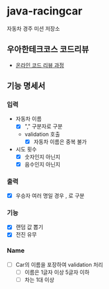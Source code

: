 # java-racingcar

자동차 경주 미션 저장소

## 우아한테크코스 코드리뷰

- [온라인 코드 리뷰 과정](https://github.com/woowacourse/woowacourse-docs/blob/master/maincourse/README.md)

## 기능 명세서

### 입력

- 자동차 이름
  - [x] "," 구분자로 구분
  - validation 호출
    - [x] 자동차 이름은 중복 불가
- 시도 횟수
  - [x] 숫자인지 아닌지
  - [x] 음수인지 아닌지

### 출력

- [x] 우승자 여러 명일 경우 , 로 구분

### 기능

- [x] 랜덤 값 뽑기
- [x] 전진 유무

### Name

- [ ] Car의 이름을 포장하여 validation 처리
  - [ ] 이름은 1글자 이상 5글자 이하
  - [ ] 차는 1대 이상
